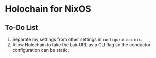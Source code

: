 # Holochain for NixOS

## To-Do List

1. Separate my settings from other settings in `configuration.nix`.
2. Allow Holochain to take the Lair URL as a CLI flag so the conductor configuration can be static.

